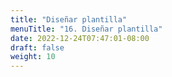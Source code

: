 ```yaml
---
title: "Diseñar plantilla"
menuTitle: "16. Diseñar plantilla"
date: 2022-12-24T07:47:01-08:00
draft: false
weight: 10
---
```

